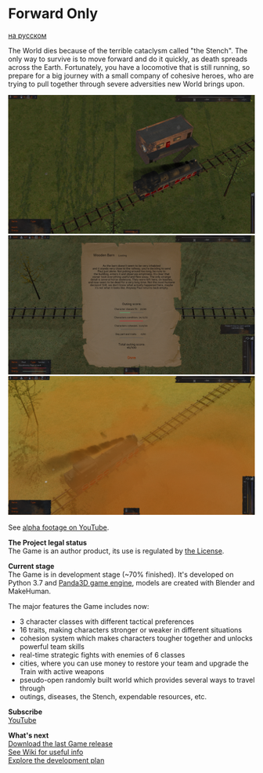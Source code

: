 # Forward Only
[на русском](https://github.com/IlyaFaer/ForwardOnlyGame/blob/master/README%20(RUS).md)

The World dies because of the terrible cataclysm called "the Stench". The only way to survive is to move forward and do it quickly, as death spreads across the Earth. Fortunately, you have a locomotive that is still running, so prepare for a big journey with a small company of cohesive heroes, who are trying to pull together through severe adversities new World brings upon.

![image](https://github.com/IlyaFaer/ForwardOnlyGame/blob/master/preview/screenshot1.png?raw=true)
![image](https://github.com/IlyaFaer/ForwardOnlyGame/blob/master/preview/screenshot2.png?raw=true)
![image](https://github.com/IlyaFaer/ForwardOnlyGame/blob/master/preview/screenshot3.png?raw=true)

See [alpha footage on YouTube](https://youtu.be/Ot2uFTCRRvs).

**The Project legal status**  
The Game is an author product, its use is regulated by [the License](https://github.com/IlyaFaer/ForwardOnlyGame/blob/master/LICENSE.md).

**Current stage**  
The Game is in development stage (~70% finished). It's developed on Python 3.7 and [Panda3D game engine](https://www.panda3d.org/), models are created with Blender and MakeHuman.

The major features the Game includes now:
- 3 character classes with different tactical preferences
- 16 traits, making characters stronger or weaker in different situations
- cohesion system which makes characters tougher together and unlocks powerful team skills
- real-time strategic fights with enemies of 6 classes
- cities, where you can use money to restore your team and upgrade the Train with active weapons
- pseudo-open randomly built world which provides several ways to travel through
- outings, diseases, the Stench, expendable resources, etc.

**Subscribe**  
[YouTube](https://www.youtube.com/channel/UCKmtk9K6VkcQdOMiE7H-W9w)

**What's next**  
[Download the last Game release](https://github.com/IlyaFaer/ForwardOnlyGame/releases)  
[See Wiki for useful info](https://github.com/IlyaFaer/ForwardOnlyGame/wiki)  
[Explore the development plan](https://github.com/IlyaFaer/ForwardOnlyGame/projects)
